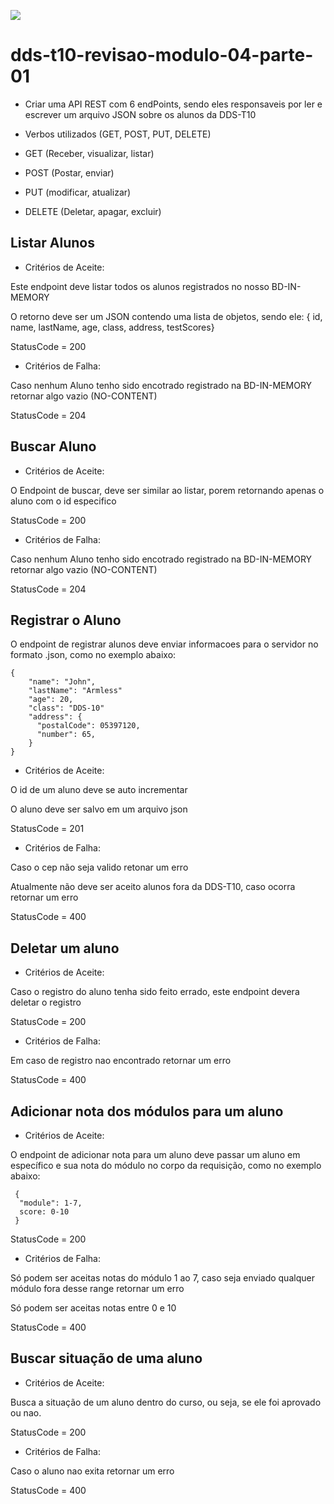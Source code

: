 ![](https://i.imgur.com/xG74tOh.png)

# dds-t10-revisao-modulo-04-parte-01

- Criar uma API REST com 6 endPoints, sendo eles responsaveis por ler e escrever um arquivo JSON sobre os alunos da DDS-T10

- Verbos utilizados (GET, POST, PUT, DELETE)

- GET (Receber, visualizar, listar)
- POST (Postar, enviar)
- PUT (modificar, atualizar)
- DELETE (Deletar, apagar, excluir)

## Listar Alunos

- Critérios de Aceite:

Este endpoint deve listar todos os alunos registrados no nosso BD-IN-MEMORY

O retorno deve ser um JSON contendo uma lista de objetos, sendo ele: { id, name, lastName, age, class, address, testScores}

StatusCode = 200

- Critérios de Falha:

Caso nenhum Aluno tenho sido encotrado registrado na BD-IN-MEMORY retornar algo vazio (NO-CONTENT)

StatusCode = 204

## Buscar Aluno

- Critérios de Aceite:

O Endpoint de buscar, deve ser similar ao listar, porem retornando apenas o aluno com o id especifico

StatusCode = 200

- Critérios de Falha:

Caso nenhum Aluno tenho sido encotrado registrado na BD-IN-MEMORY retornar algo vazio (NO-CONTENT)

StatusCode = 204

## Registrar o Aluno
O endpoint de registrar alunos deve enviar informacoes para o servidor no formato .json, como no exemplo abaixo:

```
{
    "name": "John",
    "lastName": "Armless"
    "age": 20,
    "class": "DDS-10"
    "address": {
      "postalCode": 05397120,
      "number": 65,
    } 
}
```

- Critérios de Aceite:

O id de um aluno deve se auto incrementar

O aluno deve ser salvo em um arquivo json

StatusCode = 201

- Critérios de Falha:

Caso o cep não seja valido retonar um erro

Atualmente não deve ser aceito alunos fora da DDS-T10, caso ocorra retornar um erro

StatusCode = 400

## Deletar um aluno

- Critérios de Aceite:

Caso o registro do aluno tenha sido feito errado, este endpoint devera deletar o registro

StatusCode = 200

- Critérios de Falha:

Em caso de registro nao encontrado retornar um erro

StatusCode = 400

## Adicionar nota dos módulos para um aluno

- Critérios de Aceite:

O endpoint de adicionar nota para um aluno deve passar um aluno em específico e sua nota do módulo no corpo da requisição, como no exemplo abaixo:

````
 {
  "module": 1-7,
  score: 0-10
 }
````

StatusCode = 200

- Critérios de Falha:

Só podem ser aceitas notas do módulo 1 ao 7, caso seja enviado qualquer módulo fora desse range retornar um erro

Só podem ser aceitas notas entre 0 e 10

StatusCode = 400

## Buscar situação de uma aluno

- Critérios de Aceite:

Busca a situação de um aluno dentro do curso, ou seja, se ele foi aprovado ou nao.

StatusCode = 200

- Critérios de Falha:

Caso o aluno nao exita retornar um erro

StatusCode = 400
